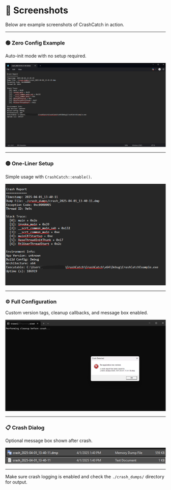 # 📸 Screenshots

Below are example screenshots of CrashCatch in action.

---

### 🟢 Zero Config Example
Auto-init mode with no setup required.

![ZeroConfig](../examples/screenshots/ZeroConfig.png)

---

### 🟡 One-Liner Setup
Simple usage with `CrashCatch::enable()`.

![OneLiner](../examples/screenshots/OneLiner.png)

---

### ⚙️ Full Configuration
Custom version tags, cleanup callbacks, and message box enabled.

![FullConfig](../examples/screenshots/FullConfig1.png)

---

### 📋 Crash Dialog
Optional message box shown after crash.

![CrashDialog](../examples/screenshots/screen1.png)

---

Make sure crash logging is enabled and check the `./crash_dumps/` directory for output.